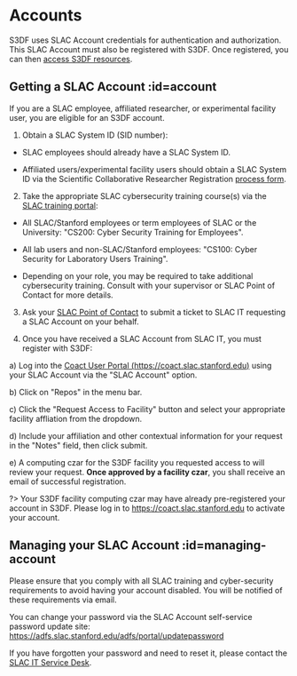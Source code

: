 # Accounts

S3DF uses SLAC Account credentials for authentication and authorization. This SLAC Account must also be registered with S3DF. Once registered, you can then [access S3DF resources](access.md).

## Getting a SLAC Account :id=account

If you are a SLAC employee, affiliated researcher, or experimental facility user, you are eligible for an S3DF account.

1. Obtain a SLAC System ID (SID number):

  * SLAC employees should already have a SLAC System ID.

  * Affiliated users/experimental facility users should obtain a SLAC System ID via the Scientific Collaborative Researcher Registration [process form](https://it.slac.stanford.edu/identity/scientific-collaborative-researcher-registration).

2. Take the appropriate SLAC cybersecurity training course(s) via the [SLAC training portal](https://slactraining.slac.stanford.edu/how-access-the-web-training-portal):

  * All SLAC/Stanford employees or term employees of SLAC or the University: "CS200: Cyber Security Training for Employees".

  * All lab users and non-SLAC/Stanford employees: "CS100: Cyber Security for Laboratory Users Training".

  * Depending on your role, you may be required to take additional cybersecurity training. Consult with your supervisor or SLAC Point of Contact for more details.

3. Ask your [SLAC Point of Contact](contact-us.md#facpoc) to submit a ticket to SLAC IT requesting a SLAC Account on your behalf.

4. Once you have received a SLAC Account from SLAC IT, you must register with S3DF:

  a) Log into the [Coact User Portal (https://coact.slac.stanford.edu)](https://coact.slac.stanford.edu) using your SLAC Account via the "SLAC Account" option.  

  b) Click on "Repos" in the menu bar.  

  c) Click the "Request Access to Facility" button and select your appropriate facility affliation from the dropdown.  

  d) Include your affiliation and other contextual information for your request in the "Notes" field, then click submit.  

  e) A computing czar for the S3DF facility you requested access to will review your request. **Once approved by a facility czar**, you shall receive an email of successful registration.

?> Your S3DF facility computing czar may have already pre-registered your account in S3DF. Please log in to https://coact.slac.stanford.edu to activate your account.


## Managing your SLAC Account :id=managing-account

Please ensure that you comply with all SLAC training and cyber-security requirements to avoid having your account disabled. You will be notified of these requirements via email.

You can change your password via the SLAC Account self-service password update site: https://adfs.slac.stanford.edu/adfs/portal/updatepassword

If you have forgotten your password and need to reset it, please contact the [SLAC IT Service Desk](https://it.slac.stanford.edu/support).

